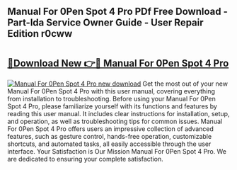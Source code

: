 ## Manual For 0Pen Spot 4 Pro PDf Free Download - Part-lda Service Owner Guide - User Repair Edition r0cww

# <h2><a href="http://bc31699.oget.top/?id=Manual+For+0Pen+Spot+4+Pro">🔗Download New 👉🔴 Manual For 0Pen Spot 4 Pro</a></h2>

[![Manual For 0Pen Spot 4 Pro new download](https://i.imgur.com/5g1atiW.png)](http://bc31699.oget.top/?id=Manual+For+0Pen+Spot+4+Pro)
Get the most out of your new Manual For 0Pen Spot 4 Pro with this user manual, covering everything from installation to troubleshooting. Before using your Manual For 0Pen Spot 4 Pro, please familiarize yourself with its functions and features by reading this user manual. It includes clear instructions for installation, setup, and operation, as well as troubleshooting tips for common issues. Manual For 0Pen Spot 4 Pro offers users an impressive collection of advanced features, such as gesture control, hands-free operation, customizable shortcuts, and automated tasks, all easily accessible through the user interface. Your Satisfaction is Our Mission Manual For 0Pen Spot 4 Pro. We are dedicated to ensuring your complete satisfaction.
